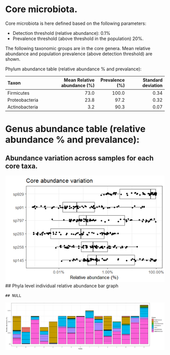 # Core microbiota.

Core microbiota is here defined based on the following parameters:

-   Detection threshold (relative abundance): 0.1%
-   Prevalence threshold (above threshold in the population) 20%.

The following taxonomic groups are in the core genera. Mean relative
abundance and population prevalence (above detection threshold) are
shown.

Phylum abundance table (relative abundance % and prevalance):

<table>
<colgroup>
<col style="width: 19%" />
<col style="width: 36%" />
<col style="width: 19%" />
<col style="width: 24%" />
</colgroup>
<thead>
<tr class="header">
<th style="text-align: left;">Taxon</th>
<th style="text-align: right;">Mean Relative abundance (%)</th>
<th style="text-align: right;">Prevalence (%)</th>
<th style="text-align: right;">Standard deviation</th>
</tr>
</thead>
<tbody>
<tr class="odd">
<td style="text-align: left;">Firmicutes</td>
<td style="text-align: right;">73.0</td>
<td style="text-align: right;">100.0</td>
<td style="text-align: right;">0.34</td>
</tr>
<tr class="even">
<td style="text-align: left;">Proteobacteria</td>
<td style="text-align: right;">23.8</td>
<td style="text-align: right;">97.2</td>
<td style="text-align: right;">0.32</td>
</tr>
<tr class="odd">
<td style="text-align: left;">Actinobacteria</td>
<td style="text-align: right;">3.2</td>
<td style="text-align: right;">90.3</td>
<td style="text-align: right;">0.07</td>
</tr>
</tbody>
</table>

# Genus abundance table (relative abundance % and prevalance):

## Abundance variation across samples for each core taxa.

![](taxonomyprofile_files/figure-markdown_strict/core_rank_abundance-1.png)
\## Phyla level individual relative abundance bar graph

    ## NULL

![](taxonomyprofile_files/figure-markdown_strict/chunk%20label-1.png)
